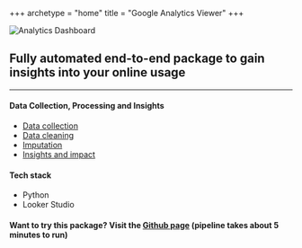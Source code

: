 +++
archetype = "home"
title = "Google Analytics Viewer"
+++

![Analytics Dashboard](/Google_Analytics_Viewer/images/dashboard_example.jpg?width=450px)

## Fully automated end-to-end package to gain insights into your online usage

---------------------------------------------------

#### Data Collection, Processing and Insights

- [Data collection](data_collection)
- [Data cleaning](cleaning)
- [Imputation](imputation)
- [Insights and impact](insights)

#### Tech stack

- Python
- Looker Studio

#### Want to try this package? Visit the [Github page](https://github.com/Portfolio-CMR/Self-stats-analytics-visualizer) (pipeline takes about 5 minutes to run)